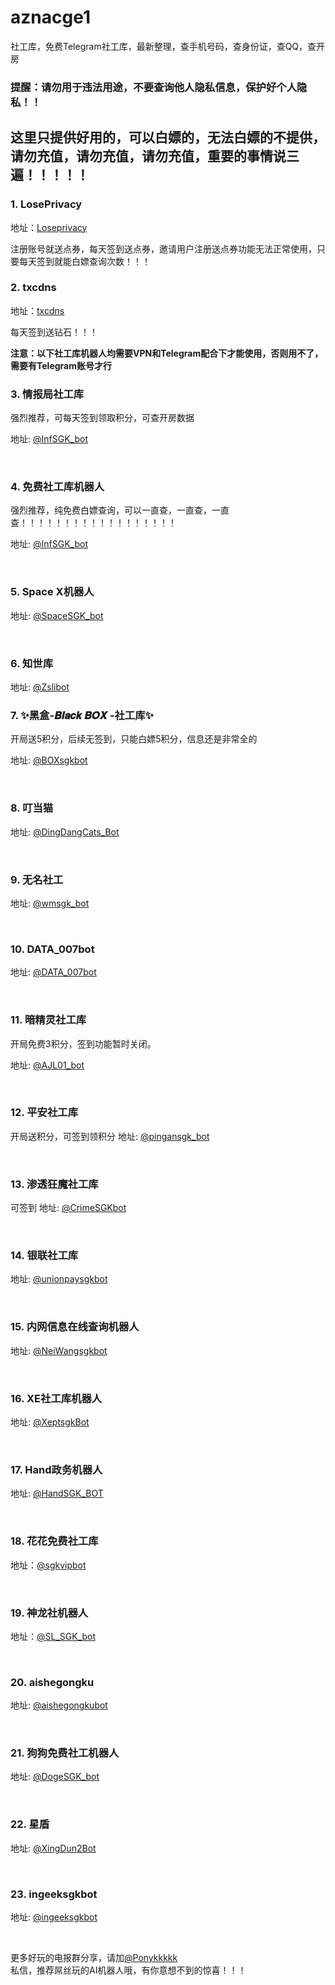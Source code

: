 # aznacge1
社工库，免费Telegram社工库，最新整理，查手机号码，查身份证，查QQ，查开房

### 提醒：请勿用于违法用途，不要查询他人隐私信息，保护好个人隐私！！


## 这里只提供好用的，可以白嫖的，无法白嫖的不提供，请勿充值，请勿充值，请勿充值，重要的事情说三遍！！！！！

### 1. LosePrivacy

地址：[Loseprivacy](https://loseprivacy.net?lp=MjU0ODg1)


注册账号就送点券，每天签到送点券，邀请用户注册送点券功能无法正常使用，只要每天签到就能白嫖查询次数！！！<br>

### 2. txcdns

地址：[txcdns](https://txcdns.online)


每天签到送钻石！！！<br>


**注意：以下社工库机器人均需要VPN和Telegram配合下才能使用，否则用不了，需要有Telegram账号才行**

### 3. 情报局社工库

强烈推荐，可每天签到领取积分，可查开房数据

地址: [@InfSGK_bot](https://t.me/InfSGK_bot?start=NzEwODU0NTU4Nw==)

<br>

### 4. 免费社工库机器人

强烈推荐，纯免费白嫖查询，可以一直查，一直查，一直查！！！！！！！！！！！！！！！！！！

地址: [@InfSGK_bot](https://t.me/SGK_MG)

<br>

### 5. Space X机器人

地址: [@SpaceSGK_bot](https://t.me/gotoask_bot?start=cl_p7108545587)


<br>


### 6. 知世库


地址: [@Zslibot](https://t.me/FazeSwitcherBot?start=ref7D4KsEI2)
<br>

### 7. ✨黑盒-𝑩𝒍𝒂𝒄𝒌 𝑩𝑶𝑿 -社工库✨

开局送5积分，后续无签到，只能白嫖5积分，信息还是非常全的

地址: <a href="https://t.me/BOXsgkbot?start=NSQV3nI" target="_blank">@BOXsgkbot</a>

<br>



### 8. 叮当猫


地址: [@DingDangCats_Bot](https://t.me/DingDangCats_Bot?start=4175be2d88e7af9d)


<br>


### 9. 无名社工


地址: [@wmsgk_bot](https://t.me/wmsgk_bot?start=QhX54sth12)


<br>

### 10. DATA_007bot


地址: [@DATA_007bot](https://t.me/DATA_007bot?start=HxAXshToqy)


<br>





### 11. 暗精灵社工库

开局免费3积分，签到功能暂时关闭。

地址: <a href="https://t.me/aishuazibot?start=E1SlbdVU" target="_blank">@AJL01_bot</a>

<br>


### 12. 平安社工库

开局送积分，可签到领积分
地址: [@pingansgk_bot](https://t.me/SnapDress_vip_bot?start=7108545587)


<br>



### 13. 渗透狂魔社工库
可签到
地址: [@CrimeSGKbot](https://t.me/AIRemoveClothesbot?start=ref_7108545587)

<br>
 

### 14. 银联社工库

地址: [@unionpaysgkbot](https://t.me/vwo50kfc1_bot?start=7108545587)


<br>


### 15. 内网信息在线查询机器人


地址: [@NeiWangsgkbot](https://t.me/momopi_2_bot?start=7108545587)


<br>




### 16. XE社工库机器人

地址: [@XeptsgkBot](https://t.me/SnapFaceChange_bot?start=7108545587)

<br>







### 17. Hand政务机器人


地址: [@HandSGK_BOT](https://t.me/FaceSwapEasyBot?start=7108545587)

<br>


### 18. 花花免费社工库

地址：[@sgkvipbot](https://t.me/taijinude_bot?start=share_7108545587)

<br>






### 19. 神龙社机器人


地址：[@SL_SGK_bot](https://t.me/wukonghuanlian_bot?start=share_7108545587)


<br>

### 20. aishegongku


地址: [@aishegongkubot](https://t.me/FazeSwitcherBot?start=ref7D4KsEI2)


<br>


### 21. 狗狗免费社工机器人

地址: [@DogeSGK_bot](https://t.me/NudifyGirl06_bot?start=7108545587)


<br>


### 22. 星盾


地址: [@XingDun2Bot](https://t.me/dsxs0bot?start=share_7108545587)


<br>






### 23. ingeeksgkbot


地址: [@ingeeksgkbot](https://t.me/ShiftIOBot?start=7108545587)


<br>




更多好玩的电报群分享，请加[@Ponykkkkk](https://t.me/Ponykkkkk)
<br>
私信，推荐屌丝玩的AI机器人哦，有你意想不到的惊喜！！！
<br>

